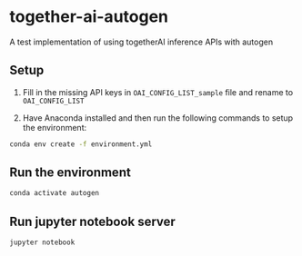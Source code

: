 # together-ai-autogen
A test implementation of using togetherAI inference APIs with autogen

## Setup
1. Fill in the missing API keys in `OAI_CONFIG_LIST_sample` file and rename to `OAI_CONFIG_LIST`

2. Have Anaconda installed and then run the following commands to setup the environment:

```bash
conda env create -f environment.yml
```

## Run the environment
```bash
conda activate autogen
```

## Run jupyter notebook server
```bash
jupyter notebook
```